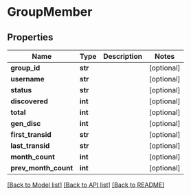 # GroupMember

## Properties
Name | Type | Description | Notes
------------ | ------------- | ------------- | -------------
**group_id** | **str** |  | [optional] 
**username** | **str** |  | [optional] 
**status** | **str** |  | [optional] 
**discovered** | **int** |  | [optional] 
**total** | **int** |  | [optional] 
**gen_disc** | **int** |  | [optional] 
**first_transid** | **str** |  | [optional] 
**last_transid** | **str** |  | [optional] 
**month_count** | **int** |  | [optional] 
**prev_month_count** | **int** |  | [optional] 

[[Back to Model list]](../README.md#documentation-for-models) [[Back to API list]](../README.md#documentation-for-api-endpoints) [[Back to README]](../README.md)


